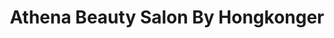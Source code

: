 ---
title: "Athena Beauty Salon By Hongkonger"
url: /brighton/athena-beauty-salon-by-hongkonger/
shop: beauty
---